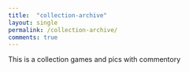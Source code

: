 ```yaml
---
title:  "collection-archive"
layout: single
permalink: /collection-archive/
comments: true
---
```




This is a collection games and pics with commentory

